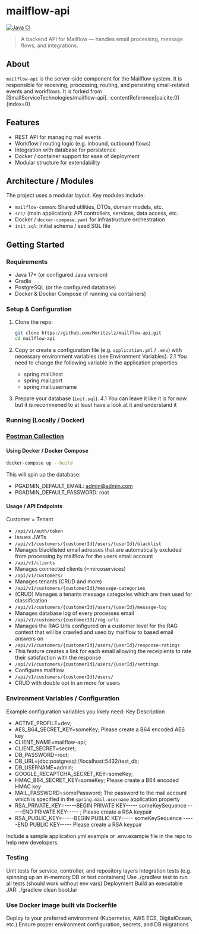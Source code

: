 # mailflow-api

[![Java CI](https://img.shields.io/badge/build-passing-green)](#)  

> A backend API for Mailflow — handles email processing, message flows, and integrations.

## About

`mailflow-api` is the server-side component for the Mailflow system. It is responsible for receiving, processing, routing, and persisting email-related events and workflows. It is forked from [SmallServiceTechnologies/mailflow-api]. :contentReference[oaicite:0]{index=0}

## Features

- REST API for managing mail events  
- Workflow / routing logic (e.g. inbound, outbound flows)  
- Integration with database for persistence  
- Docker / container support for ease of deployment  
- Modular structure for extendability  

## Architecture / Modules

The project uses a modular layout. Key modules include:

- `mailflow-common`: Shared utilities, DTOs, domain models, etc.  
- `src/` (main application): API controllers, services, data access, etc.  
- Docker / `docker-compose.yaml` for infrastructure orchestration  
- `init.sql`: Initial schema / seed SQL file  

## Getting Started

### Requirements

- Java 17+ (or configured Java version)  
- Gradle  
- PostgreSQL (or the configured database)  
- Docker & Docker Compose (if running via containers)  

### Setup & Configuration

1. Clone the repo:

   ```bash
   git clone https://github.com/Moritzslz/mailflow-api.git
   cd mailflow-api
   ```
2. Copy or create a configuration file (e.g. `application.yml` / `.env`) with necessary environment variables (see Environment Variables).
   2.1 You need to change the following variable in the application properties:
   - spring.mail.host
   - spring.mail.port
   - spring.mail.username
4. Prepare your database (`ìnit.sql`).
   4.1 You can leave it like it is for now but it is recommened to at least have a look at it and understand it

### Running (Locally / Docker)

### [Postman Collection](https://app.getpostman.com/join-team?invite_code=21f8ac5d0e967131c6a9cf795897ff54811c386a6cb1bb24eadb221781835d14&target_code=f0930bdbfd16b2f4d599919b20446392)

#### Using Docker / Docker Compose
```bash
docker-compose up --build
```
This will spin up the database:
- PGADMIN_DEFAULT_EMAIL: admin@admin.com
- PGADMIN_DEFAULT_PASSWORD: root

#### Usage / API Endpoints

Customer = Tenant

- `/api/v1/auth/token`
-    Issues JWTs
- `/api/v1/customers/{customerId}/users/{userId}/blacklist`
-    Manages blacklisted email adresses that are automatically excluded from processing by mailflow for the users email account
- `/api/v1/clients`
-    Manages connected clients (=mircoservices)
- `/api/v1/customers/`
-    Manages tenants (CRUD and more)
- `/api/v1/customers/{customerId}/message-categories`
-    (CRUD) Manages a tenants message categories which are then used for classification
- `/api/v1/customers/{customerId}/users/{userId}/message-log`
-    Manages database log of every processes email
- `/api/v1/customers/{customerId}/rag-urls`
-    Manages the RAG Urls configured on a customer level for the RAG context that will be crawled and used by mailflow to based email answers on
- `/api/v1/customers/{customerId}/users/{userId}/response-ratings`
-    This feature creates a link for each email allowing the receipients to rate their satisfaction with the response
- `/api/v1/customers/{customerId}/users/{userId}/settings`
-    Configures mailflow
- `/api/v1/customers/{customerId}/users/`
-    CRUD with double opt in an more for users

### Environment Variables / Configuration
Example configuration variables you likely need:
Key	Description
- ACTIVE_PROFILE=dev;
- AES_B64_SECRET_KEY=someKey; Please create a B64 encoded AES key
- CLIENT_NAME=mailflow-api;
- CLIENT_SECRET=secret;
- DB_PASSWORD=root;
- DB_URL=jdbc:postgresql://localhost:5432/test_db;
- DB_USERNAME=admin;
- GOOGLE_RECAPTCHA_SECRET_KEY=someKey;
- HMAC_B64_SECRET_KEY=someKey; Please create a B64 encoded HMAC key
- MAIL_PASSWORD=somePassword;   The password to the mail account which is specified in the `spring.mail.username` application property
- RSA_PRIVATE_KEY=-----BEGIN PRIVATE KEY----- someKeySequence -----END PRIVATE KEY----- ; Please create a RSA keypair
- RSA_PUBLIC_KEY=-----BEGIN PUBLIC KEY----- someKeySequence -----END PUBLIC KEY----- Please create a RSA keypair

Include a sample application.yml.example or .env.example file in the repo to help new developers.

### Testing
Unit tests for service, controller, and repository layers
Integration tests (e.g. spinning up an in-memory DB or test containers)
Use ./gradlew test to run all tests (should work without env vars)
Deployment
Build an executable JAR:
./gradlew clean bootJar

### Use Docker image built via Dockerfile
Deploy to your preferred environment (Kubernetes, AWS ECS, DigitalOcean, etc.)
Ensure proper environment configuration, secrets, and DB migrations
